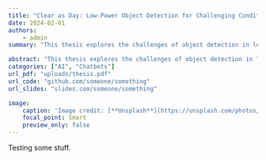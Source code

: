 ```yaml
---
title: "Clear as Day: Low-Power Object Detection for Challenging Conditions"
date: 2024-02-01
authors:
    - admin
summary: "This thesis explores the challenges of object detection in low-light conditions and proposes a novel approach to improve performance. We demonstrate the effectiveness of our method on a standard benchmark dataset, achieving state-of-the-art results in challenging scenarios."

abstract: "This thesis explores the challenges of object detection in low-light conditions and proposes a novel approach to improve performance. We demonstrate the effectiveness of our method on a standard benchmark dataset, achieving state-of-the-art results in challenging scenarios."
categories: ["AI", "Chatbots"]
url_pdf: "uploads/thesis.pdf"
url_code: "github.com/someone/something"
url_slides: "slides.com/someone/something"

image:
    caption: 'Image credit: [**Unsplash**](https://unsplash.com/photos/Bkci_8qcdvQ)'
    focal_point: Smart
    preview_only: false
---
```


Testing some stuff.
